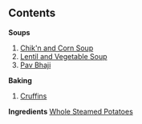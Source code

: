 ## Contents

**Soups**
1. [Chik'n and Corn Soup](soups/chikn-and-corn-soup.md)
2. [Lentil and Vegetable Soup](soups/veggie-lentil-soup.md)
3. [Pav Bhaji](soups/pav-bhaji.md)

**Baking**
1. [Cruffins](baking/cruffins.md)

**Ingredients**
[Whole Steamed Potatoes](ingredients/whole-steamed-potatoes.md)

